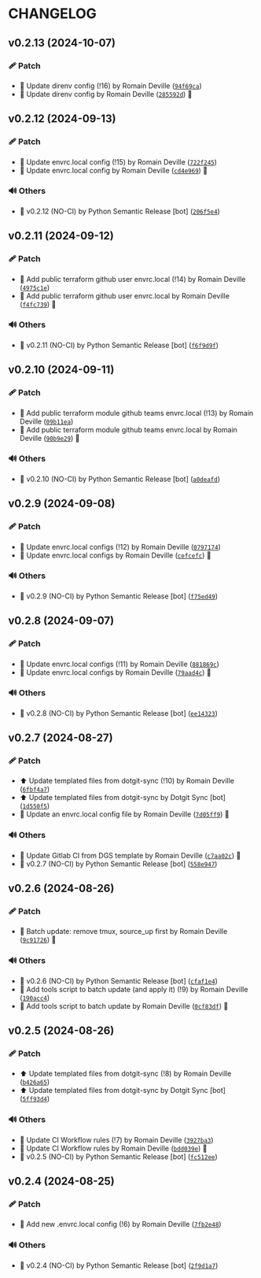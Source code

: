 <!-- markdownlint-disable-file -->
# CHANGELOG

## v0.2.13 (2024-10-07)

### 🩹 Patch

  * 🔧 Update direnv config (!16) by Romain Deville ([`94f69ca`](https://framagit.org/rdeville-private/dotfiles/direnv-data/-/commit/94f69ca73271795d9ded82db6a740f01865b62ea))
  * 🔧 Update direnv config by Romain Deville ([`285592d`](https://framagit.org/rdeville-private/dotfiles/direnv-data/-/commit/285592d9f1375867031d87751ff2b92712e8b775)) 🔏

## v0.2.12 (2024-09-13)

### 🩹 Patch

  * 🔧 Update envrc.local config (!15) by Romain Deville ([`722f245`](https://framagit.org/rdeville-private/dotfiles/direnv-data/-/commit/722f24516f726c77d54c19549cb7d8ae04cfe0bb))
  * 🔧 Update envrc.local config by Romain Deville ([`cd4e969`](https://framagit.org/rdeville-private/dotfiles/direnv-data/-/commit/cd4e9695b3837686a097b7539bb2c889d4c9ef49)) 🔏

### 🔊 Others

  * 🔖 v0.2.12 (NO-CI) by Python Semantic Release [bot] ([`206f5e4`](https://framagit.org/rdeville-private/dotfiles/direnv-data/-/commit/206f5e436b3a48d856c105e11bee6ded738da2e4))

## v0.2.11 (2024-09-12)

### 🩹 Patch

  * 🔧 Add public terraform github user envrc.local (!14) by Romain Deville ([`4975c1e`](https://framagit.org/rdeville-private/dotfiles/direnv-data/-/commit/4975c1e4a3f488e1ac62451e1437bbc47186c1cd))
  * 🔧 Add public terraform github user envrc.local by Romain Deville ([`f4fc739`](https://framagit.org/rdeville-private/dotfiles/direnv-data/-/commit/f4fc7398127278bfa9d83ed375789405a31dd54c)) 🔏

### 🔊 Others

  * 🔖 v0.2.11 (NO-CI) by Python Semantic Release [bot] ([`f6f9d9f`](https://framagit.org/rdeville-private/dotfiles/direnv-data/-/commit/f6f9d9f66cb08fc460bcc6c088b13ba38b9bc1cd))

## v0.2.10 (2024-09-11)

### 🩹 Patch

  * 🔧 Add public terraform module github teams envrc.local (!13) by Romain Deville ([`09b11ea`](https://framagit.org/rdeville-private/dotfiles/direnv-data/-/commit/09b11ea95551d30570489c451ce1d761afcb70fe))
  * 🔧 Add public terraform module github teams envrc.local by Romain Deville ([`90b9e29`](https://framagit.org/rdeville-private/dotfiles/direnv-data/-/commit/90b9e2930f0cf368b669a324f1523a098099b53d)) 🔏

### 🔊 Others

  * 🔖 v0.2.10 (NO-CI) by Python Semantic Release [bot] ([`a0deafd`](https://framagit.org/rdeville-private/dotfiles/direnv-data/-/commit/a0deafd3ecdf983fc0370383ac9c5964f01d9fa6))

## v0.2.9 (2024-09-08)

### 🩹 Patch

  * 🔧 Update envrc.local configs (!12) by Romain Deville ([`0797174`](https://framagit.org/rdeville-private/dotfiles/direnv-data/-/commit/07971748750a1458dd400e380f3f5557db4272c2))
  * 🔧 Update envrc.local configs by Romain Deville ([`cefcefc`](https://framagit.org/rdeville-private/dotfiles/direnv-data/-/commit/cefcefc13a679faf385247d61c4e47a69ccd5f8f)) 🔏

### 🔊 Others

  * 🔖 v0.2.9 (NO-CI) by Python Semantic Release [bot] ([`f75ed49`](https://framagit.org/rdeville-private/dotfiles/direnv-data/-/commit/f75ed4949a6aa33c049fc5ab649d30e9ed58d808))

## v0.2.8 (2024-09-07)

### 🩹 Patch

  * 🔧 Update envrc.local configs (!11) by Romain Deville ([`881869c`](https://framagit.org/rdeville-private/dotfiles/direnv-data/-/commit/881869c6623a0d1aa480869433f2bf4c0a512e53))
  * 🔧 Update envrc.local configs by Romain Deville ([`79aad4c`](https://framagit.org/rdeville-private/dotfiles/direnv-data/-/commit/79aad4c67c1a2ede70627ee8ec016fcd46019b5e)) 🔏

### 🔊 Others

  * 🔖 v0.2.8 (NO-CI) by Python Semantic Release [bot] ([`ee14323`](https://framagit.org/rdeville-private/dotfiles/direnv-data/-/commit/ee14323c45c44d48bbcf9f0d6a44812ad36b8684))

## v0.2.7 (2024-08-27)

### 🩹 Patch

  * ⬆️ Update templated files from dotgit-sync (!10) by Romain Deville ([`6fbf4a7`](https://framagit.org/rdeville-private/dotfiles/direnv-data/-/commit/6fbf4a7a7e706b6918344e664ea503f77446d6db))
  * ⬆️ Update templated files from dotgit-sync by Dotgit Sync [bot] ([`1d550f5`](https://framagit.org/rdeville-private/dotfiles/direnv-data/-/commit/1d550f58546b1e53f157025785b6473e4f8d791d))
  * 🔧 Update an envrc.local config file by Romain Deville ([`7d05ff9`](https://framagit.org/rdeville-private/dotfiles/direnv-data/-/commit/7d05ff9e3b0d4717619e32e4136edd4b0e9f3a93)) 🔏

### 🔊 Others

  * 👷 Update Gitlab CI from DGS template by Romain Deville ([`c7aa02c`](https://framagit.org/rdeville-private/dotfiles/direnv-data/-/commit/c7aa02ce8c8697ac5198aebef7ec76905fd924f5)) 🔏
  * 🔖 v0.2.7 (NO-CI) by Python Semantic Release [bot] ([`558e947`](https://framagit.org/rdeville-private/dotfiles/direnv-data/-/commit/558e947887907839102c7dab195c958f49470cc7))

## v0.2.6 (2024-08-26)

### 🩹 Patch

  * 🔧 Batch update: remove tmux, source_up first by Romain Deville ([`9c91726`](https://framagit.org/rdeville-private/dotfiles/direnv-data/-/commit/9c91726c1d46555ca8f7d487730873e7ae4e70df)) 🔏

### 🔊 Others

  * 🔖 v0.2.6 (NO-CI) by Python Semantic Release [bot] ([`cfaf1e4`](https://framagit.org/rdeville-private/dotfiles/direnv-data/-/commit/cfaf1e483163a0049eee47276fa1715fd17d4c96))
  * 🔨 Add tools script to batch update (and apply it) (!9) by Romain Deville ([`190acc4`](https://framagit.org/rdeville-private/dotfiles/direnv-data/-/commit/190acc46d385b0e87cdcb0fe468cf16a60537c88))
  * 🔨 Add tools script to batch update by Romain Deville ([`0cf83df`](https://framagit.org/rdeville-private/dotfiles/direnv-data/-/commit/0cf83df141001fdf7487f3dae9dee329f0509613)) 🔏

## v0.2.5 (2024-08-26)

### 🩹 Patch

  * ⬆️ Update templated files from dotgit-sync (!8) by Romain Deville ([`b426a65`](https://framagit.org/rdeville-private/dotfiles/direnv-data/-/commit/b426a65db404dd841130b1a37c8daba7c06ca972))
  * ⬆️ Update templated files from dotgit-sync by Dotgit Sync [bot] ([`5ff93d4`](https://framagit.org/rdeville-private/dotfiles/direnv-data/-/commit/5ff93d4b4b123a06fdb1668b488caa90922131f4))

### 🔊 Others

  * 💚 Update CI Workflow rules (!7) by Romain Deville ([`3927ba3`](https://framagit.org/rdeville-private/dotfiles/direnv-data/-/commit/3927ba38befb0a5e70386595f81caed92647890d))
  * 💚 Update CI Workflow rules by Romain Deville ([`bdd039e`](https://framagit.org/rdeville-private/dotfiles/direnv-data/-/commit/bdd039e0e5fb31bb12633270f079f459df9a2560)) 🔏
  * 🔖 v0.2.5 (NO-CI) by Python Semantic Release [bot] ([`fc512ee`](https://framagit.org/rdeville-private/dotfiles/direnv-data/-/commit/fc512eeed1f1f574610942548534409372aaa284))

## v0.2.4 (2024-08-25)

### 🩹 Patch

  * 🔧 Add new .envrc.local config (!6) by Romain Deville ([`7fb2e48`](https://framagit.org/rdeville-private/dotfiles/direnv-data/-/commit/7fb2e48486ab30f40404f0e0754651a11434cfed))

### 🔊 Others

  * 🔖 v0.2.4 (NO-CI) by Python Semantic Release [bot] ([`2f9d1a7`](https://framagit.org/rdeville-private/dotfiles/direnv-data/-/commit/2f9d1a736c0532c620d64dfeebaac9c4a472a923))

